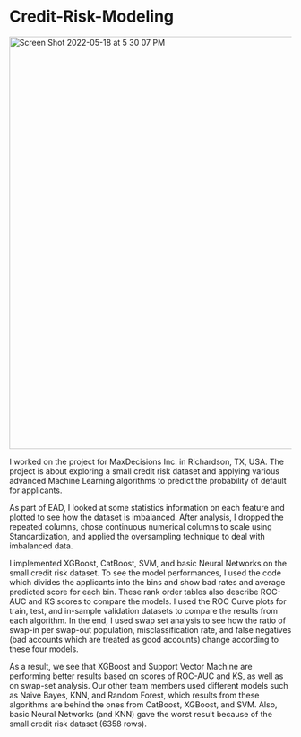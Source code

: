 # Credit-Risk-Modeling
<img width="735" alt="Screen Shot 2022-05-18 at 5 30 07 PM" src="https://user-images.githubusercontent.com/88124269/169166139-9eb7b8b6-f1c4-41e0-9820-85bb4d7c209b.png">


I worked on the project for MaxDecisions Inc. in Richardson, TX, USA. The project is about exploring a small credit risk dataset and applying various advanced Machine Learning algorithms to predict the probability of default for applicants. 

As part of EAD, I looked at some statistics information on each feature and plotted to see how the dataset is imbalanced. After analysis, I dropped the repeated columns, chose continuous numerical columns to scale using Standardization, and applied the oversampling technique to deal with imbalanced data.

I implemented XGBoost, CatBoost, SVM, and basic Neural Networks on the small credit risk dataset. To see the model performances, I used the code which divides the applicants into the bins and show bad rates and average predicted score for each bin. These rank order tables also describe ROC-AUC and KS scores to compare the models. I used the ROC Curve plots for train, test, and in-sample validation datasets to compare the results from each algorithm. In the end, I used swap set analysis to see how the ratio of swap-in per swap-out population, misclassification rate, and false negatives (bad accounts which are treated as good accounts) change according to these four models. 

As a result, we see that XGBoost and Support Vector Machine are performing better results based on scores of ROC-AUC and KS, as well as on swap-set analysis. Our other team members used different models such as Naive Bayes, KNN, and Random Forest, which results from these algorithms are behind the ones from CatBoost, XGBoost, and SVM. Also, basic Neural Networks (and KNN) gave the worst result because of the small credit risk dataset (6358 rows).
